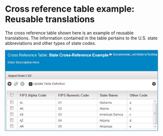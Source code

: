 # Cross reference table example: Reusable translations

<head>
  <meta name="guidename" content="Integration"/>
  <meta name="context" content="GUID-2f7099ac-933b-4471-b34a-71c8eca432d1"/>
</head>


The cross reference table shown here is an example of reusable translations. The information contained in the table pertains to the U.S. state abbreviations and other types of state codes.

![Cross reference table example of reusable translations](../Images/build-pg-cross-reference-table-fips.jpg)